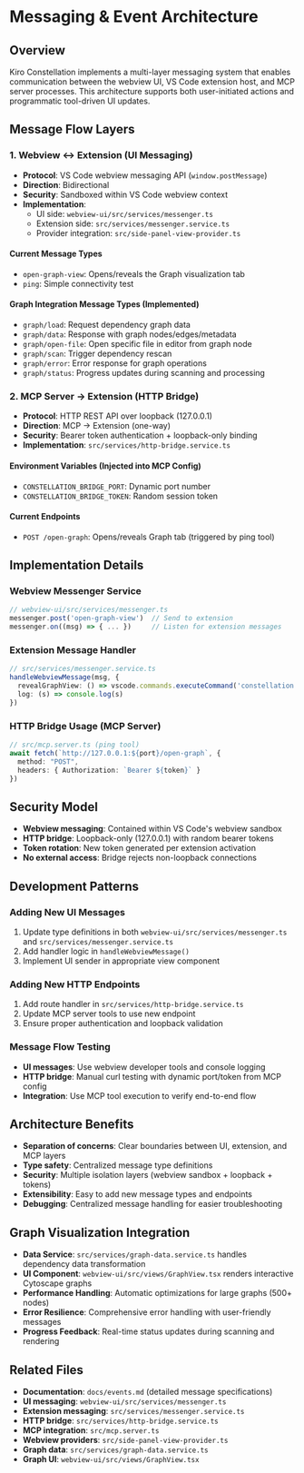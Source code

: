 # Messaging & Event Architecture

## Overview
Kiro Constellation implements a multi-layer messaging system that enables communication between the webview UI, VS Code extension host, and MCP server processes. This architecture supports both user-initiated actions and programmatic tool-driven UI updates.

## Message Flow Layers

### 1. Webview ↔ Extension (UI Messaging)
- **Protocol**: VS Code webview messaging API (`window.postMessage`)
- **Direction**: Bidirectional
- **Security**: Sandboxed within VS Code webview context
- **Implementation**: 
  - UI side: `webview-ui/src/services/messenger.ts`
  - Extension side: `src/services/messenger.service.ts`
  - Provider integration: `src/side-panel-view-provider.ts`

#### Current Message Types
- `open-graph-view`: Opens/reveals the Graph visualization tab
- `ping`: Simple connectivity test

#### Graph Integration Message Types (Implemented)
- `graph/load`: Request dependency graph data
- `graph/data`: Response with graph nodes/edges/metadata
- `graph/open-file`: Open specific file in editor from graph node
- `graph/scan`: Trigger dependency rescan
- `graph/error`: Error response for graph operations
- `graph/status`: Progress updates during scanning and processing

### 2. MCP Server → Extension (HTTP Bridge)
- **Protocol**: HTTP REST API over loopback (127.0.0.1)
- **Direction**: MCP → Extension (one-way)
- **Security**: Bearer token authentication + loopback-only binding
- **Implementation**: `src/services/http-bridge.service.ts`

#### Environment Variables (Injected into MCP Config)
- `CONSTELLATION_BRIDGE_PORT`: Dynamic port number
- `CONSTELLATION_BRIDGE_TOKEN`: Random session token

#### Current Endpoints
- `POST /open-graph`: Opens/reveals Graph tab (triggered by ping tool)

## Implementation Details

### Webview Messenger Service
```typescript
// webview-ui/src/services/messenger.ts
messenger.post('open-graph-view')  // Send to extension
messenger.on((msg) => { ... })     // Listen for extension messages
```

### Extension Message Handler
```typescript
// src/services/messenger.service.ts
handleWebviewMessage(msg, {
  revealGraphView: () => vscode.commands.executeCommand('constellation.openGraphView'),
  log: (s) => console.log(s)
})
```

### HTTP Bridge Usage (MCP Server)
```typescript
// src/mcp.server.ts (ping tool)
await fetch(`http://127.0.0.1:${port}/open-graph`, {
  method: "POST",
  headers: { Authorization: `Bearer ${token}` }
})
```

## Security Model
- **Webview messaging**: Contained within VS Code's webview sandbox
- **HTTP bridge**: Loopback-only (127.0.0.1) with random bearer tokens
- **Token rotation**: New token generated per extension activation
- **No external access**: Bridge rejects non-loopback connections

## Development Patterns

### Adding New UI Messages
1. Update type definitions in both `webview-ui/src/services/messenger.ts` and `src/services/messenger.service.ts`
2. Add handler logic in `handleWebviewMessage()`
3. Implement UI sender in appropriate view component

### Adding New HTTP Endpoints
1. Add route handler in `src/services/http-bridge.service.ts`
2. Update MCP server tools to use new endpoint
3. Ensure proper authentication and loopback validation

### Message Flow Testing
- **UI messages**: Use webview developer tools and console logging
- **HTTP bridge**: Manual curl testing with dynamic port/token from MCP config
- **Integration**: Use MCP tool execution to verify end-to-end flow

## Architecture Benefits
- **Separation of concerns**: Clear boundaries between UI, extension, and MCP layers
- **Type safety**: Centralized message type definitions
- **Security**: Multiple isolation layers (webview sandbox + loopback + tokens)
- **Extensibility**: Easy to add new message types and endpoints
- **Debugging**: Centralized message handling for easier troubleshooting

## Graph Visualization Integration
- **Data Service**: `src/services/graph-data.service.ts` handles dependency data transformation
- **UI Component**: `webview-ui/src/views/GraphView.tsx` renders interactive Cytoscape graphs
- **Performance Handling**: Automatic optimizations for large graphs (500+ nodes)
- **Error Resilience**: Comprehensive error handling with user-friendly messages
- **Progress Feedback**: Real-time status updates during scanning and rendering

## Related Files
- **Documentation**: `docs/events.md` (detailed message specifications)
- **UI messaging**: `webview-ui/src/services/messenger.ts`
- **Extension messaging**: `src/services/messenger.service.ts`
- **HTTP bridge**: `src/services/http-bridge.service.ts`
- **MCP integration**: `src/mcp.server.ts`
- **Webview providers**: `src/side-panel-view-provider.ts`
- **Graph data**: `src/services/graph-data.service.ts`
- **Graph UI**: `webview-ui/src/views/GraphView.tsx`